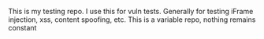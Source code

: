 This is my testing repo.
I use this for vuln tests.
Generally for testing iFrame injection, xss, content spoofing, etc. This is a variable repo, nothing remains constant
